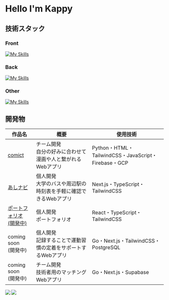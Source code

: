 # Hello I'm Kappy 

## 技術スタック
<h3>Front</h3>

[![My Skills](https://skillicons.dev/icons?i=html,css,js,ts,tailwindcss,nextjs,react)](https://skillicons.dev)

<h3>Back</h3>

[![My Skills](https://skillicons.dev/icons?i=python,flask,golang,firebase,supabase,postgres)](https://skillicons.dev)

<h3>Other</h3>

[![My Skills](https://skillicons.dev/icons?i=c,unity,git,github,docker)](https://skillicons.dev)


## 開発物

| 作品名 | 概要 | 使用技術 |
|--------|--------|--------|
| [comict](https://github.com/kou7306/comict) | チーム開発<br/>自分の好みに合わせて漫画や人と繋がれるWebアプリ | Python・HTML・TailwindCSS・JavaScript・Firebase・GCP |
| [あしナビ](https://github.com/kappy0713/ashinavi) | 個人開発<br/>大学のバスや周辺駅の時刻表を手軽に確認できるWebアプリ | Next.js・TypeScript・TailwindCSS |
| [ポートフォリオ<br/>(開発中)](https://kappy-portfolio.vercel.app/) | 個人開発<br/>ポートフォリオ | React・TypeScript・TailwindCSS |
| coming soon<br/>(開発中)| 個人開発<br/>記録することで運動習慣の定着をサポートするWebアプリ | Go・Next.js・TailwindCSS・PostgreSQL |
| coming soon<br/>(開発中)| チーム開発<br/>技術者用のマッチングWebアプリ | Go・Next.js・Supabase |


<a href="https://github.com/anuraghazra/github-readme-stats">
  <img align="left" src="https://github-readme-stats.vercel.app/api?username=kappy0713&count_private=true&show_icons=true&theme=radical" />
</a>
<a href="https://github.com/anuraghazra/github-readme-stats">
  <img align="left" src="https://github-readme-stats.vercel.app/api/top-langs/?username=kappy0713&layout=compact&theme=radical" />
</a>

<!--
**kappy0713/kappy0713** is a ✨ _special_ ✨ repository because its `README.md` (this file) appears on your GitHub profile.

Here are some ideas to get you started:

- 🔭 I’m currently working on ...
- 🌱 I’m currently learning ...
- 👯 I’m looking to collaborate on ...
- 🤔 I’m looking for help with ...
- 💬 Ask me about ...
- 📫 How to reach me: ...
- 😄 Pronouns: ...
- ⚡ Fun fact: ...
-->
